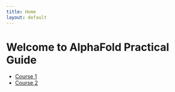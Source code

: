 ```yaml
---
title: Home
layout: default
---
```


# Welcome to AlphaFold Practical Guide

- [Course 1](2025/10/16/first-course.html)
- [Course 2](2025/10/16/second-course.html)
